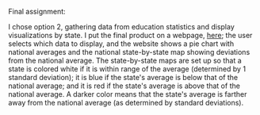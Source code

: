 Final assignment:

I chose option 2, gathering data from education statistics and display visualizations by state.  I put the final product on a webpage, <a href="http://rawgit.com/SocialWebApps/Debra-Lewis/Final_assignment/resources/presentingData.html">here</a>; the user selects which data to display, and the website shows a pie chart with national averages and the national state-by-state map showing deviations from the national average.
The state-by-state maps are set up so that a state is colored white if it is within range of the average (determined by 1 standard deviation); it is blue if the state's average is below that of the national average; and it is red if the state's average is above that of the national average.  A darker color means that the state's average is farther away from the national average (as determined by standard deviations).
